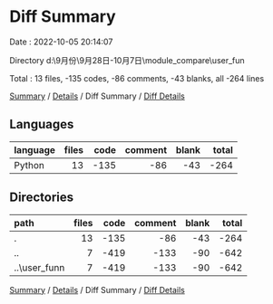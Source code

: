 # Diff Summary

Date : 2022-10-05 20:14:07

Directory d:\\9月份\\9月28日-10月7日\\module_compare\\user_fun

Total : 13 files,  -135 codes, -86 comments, -43 blanks, all -264 lines

[Summary](results.md) / [Details](details.md) / Diff Summary / [Diff Details](diff-details.md)

## Languages
| language | files | code | comment | blank | total |
| :--- | ---: | ---: | ---: | ---: | ---: |
| Python | 13 | -135 | -86 | -43 | -264 |

## Directories
| path | files | code | comment | blank | total |
| :--- | ---: | ---: | ---: | ---: | ---: |
| . | 13 | -135 | -86 | -43 | -264 |
| .. | 7 | -419 | -133 | -90 | -642 |
| ..\\user_funn | 7 | -419 | -133 | -90 | -642 |

[Summary](results.md) / [Details](details.md) / Diff Summary / [Diff Details](diff-details.md)